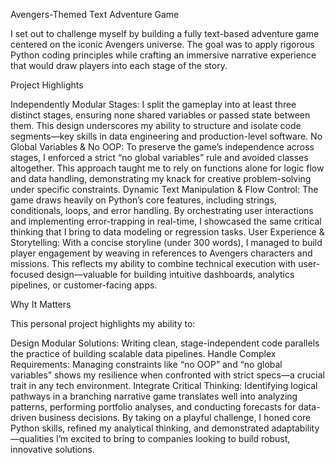 Avengers-Themed Text Adventure Game

I set out to challenge myself by building a fully text-based adventure game centered on the iconic Avengers universe. The goal was to apply rigorous Python coding principles while crafting an immersive narrative experience that would draw players into each stage of the story.

Project Highlights

Independently Modular Stages: I split the gameplay into at least three distinct stages, ensuring none shared variables or passed state between them. This design underscores my ability to structure and isolate code segments—key skills in data engineering and production-level software.
No Global Variables & No OOP: To preserve the game’s independence across stages, I enforced a strict “no global variables” rule and avoided classes altogether. This approach taught me to rely on functions alone for logic flow and data handling, demonstrating my knack for creative problem-solving under specific constraints.
Dynamic Text Manipulation & Flow Control: The game draws heavily on Python’s core features, including strings, conditionals, loops, and error handling. By orchestrating user interactions and implementing error-trapping in real-time, I showcased the same critical thinking that I bring to data modeling or regression tasks.
User Experience & Storytelling: With a concise storyline (under 300 words), I managed to build player engagement by weaving in references to Avengers characters and missions. This reflects my ability to combine technical execution with user-focused design—valuable for building intuitive dashboards, analytics pipelines, or customer-facing apps.

Why It Matters

This personal project highlights my ability to:

Design Modular Solutions: Writing clean, stage-independent code parallels the practice of building scalable data pipelines.
Handle Complex Requirements: Managing constraints like “no OOP” and “no global variables” shows my resilience when confronted with strict specs—a crucial trait in any tech environment.
Integrate Critical Thinking: Identifying logical pathways in a branching narrative game translates well into analyzing patterns, performing portfolio analyses, and conducting forecasts for data-driven business decisions.
By taking on a playful challenge, I honed core Python skills, refined my analytical thinking, and demonstrated adaptability—qualities I’m excited to bring to companies looking to build robust, innovative solutions.
